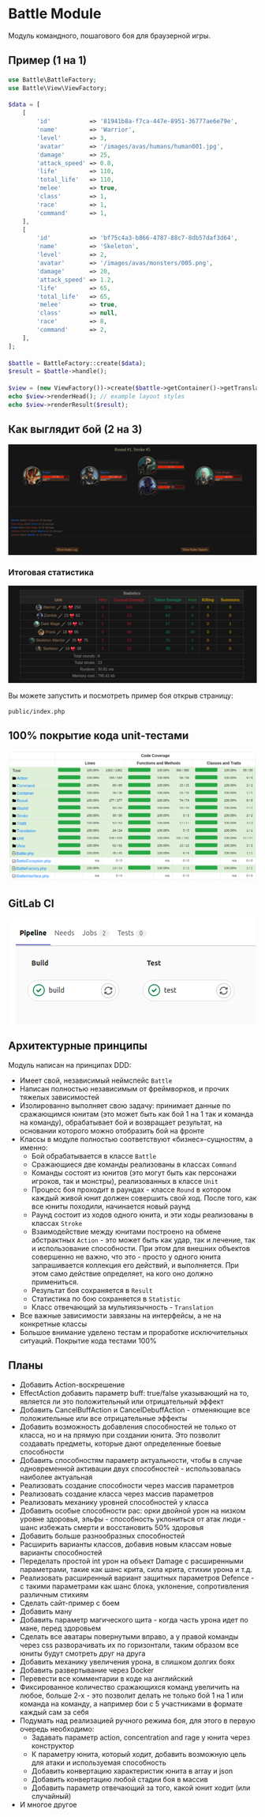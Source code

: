 # Battle Module

Модуль командного, пошагового боя для браузерной игры.

## Пример (1 на 1)

```php
use Battle\BattleFactory;
use Battle\View\ViewFactory;

$data = [
    [
        'id'           => '81941b8a-f7ca-447e-8951-36777ae6e79e',
        'name'         => 'Warrior',
        'level'        => 3,
        'avatar'       => '/images/avas/humans/human001.jpg',
        'damage'       => 25,
        'attack_speed' => 0.8,
        'life'         => 110,
        'total_life'   => 110,
        'melee'        => true,
        'class'        => 1,
        'race'         => 1,
        'command'      => 1,
    ],
    [
        'id'           => 'bf75c4a3-b866-4787-88c7-8db57daf3d64',
        'name'         => 'Skeleton',
        'level'        => 2,
        'avatar'       => '/images/avas/monsters/005.png',
        'damage'       => 20,
        'attack_speed' => 1.2,
        'life'         => 65,
        'total_life'   => 65,
        'melee'        => true,
        'class'        => null,
        'race'         => 8,
        'command'      => 2,
    ],
];

$battle = BattleFactory::create($data);
$result = $battle->handle();

$view = (new ViewFactory())->create($battle->getContainer()->getTranslation());
echo $view->renderHead(); // example layout styles
echo $view->renderResult($result);
```

## Как выглядит бой (2 на 3)

![alt text](public/images/battle.png)

### Итоговая статистика

![alt text](public/images/statistics.png)


Вы можете запустить и посмотреть пример боя открыв страницу:

`public/index.php`


## 100% покрытие кода unit-тестами

![alt text](public/images/test_code_coverage.png)

## GitLab CI

![alt text](public/images/gitlab-ci-cd.png)

## Архитектурные принципы

Модуль написан на принципах DDD:

- Имеет свой, независимый неймспейс `Battle`
- Написан полностью независимым от фреймворков, и прочих тяжелых зависимостей
- Изолированно выполняет свою задачу: принимает данные по сражающимся юнитам (это может быть как бой 1 на 1 так и
  команда на команду), обрабатывает бой и возвращает результат, на основании которого можно отобразить бой на фронте
- Классы в модуле полностью соответствуют «бизнес»-сущностям, а именно:
    - Бой обрабатывается в классе `Battle`
    - Сражающиеся две команды реализованы в классах `Command`
    - Команды состоят из юнитов (это могут быть как персонажи игроков, так и монстры), реализованных в классе `Unit`
    - Процесс боя проходит в раундах - классе `Round` в котором каждый живой юнит должен совершить свой ход. После того,
    как все юниты походили, начинается новый раунд
    - Раунд состоит из ходов одного юнита, и эти ходы реализованы в классах `Stroke`
    - Взаимодействие между юнитами построено на обмене абстрактных `Action` - это может быть как удар, так и лечение, 
    так и использование способности. При этом для внешних объектов совершенно не важно, что это - просто у одного юнита
    запрашивается коллекция его действий, и выполняется. При этом само действие определяет, на кого оно должно 
    примениться.
    - Результат боя сохраняется в `Result`
    - Статистика по бою сохраняется в `Statistic`
    - Класс отвечающий за мультиязычность - `Translation`
- Все важные зависимости завязаны на интерфейсы, а не на конкретные классы
- Большое внимание уделено тестам и проработке исключительных ситуаций. Покрытие кода тестами 100%

## Планы

- Добавить Action-воскрешение
- EffectAction добавить параметр buff: true/false указывающий на то, является ли это положительный или отрицательный 
эффект
- Добавить CancelBuffAction и CancelDebuffAction - отменяющие все положительные или все отрицательные эффекты
- Добавить возможность добавления способностей не только от класса, но и на прямую при создании юнита. Это позволит
создавать предметы, которые дают определенные боевые способности
- Добавить способностям параметр актуальности, чтобы в случае одновременной активации двух способностей - использовалась
наиболее актуальная
- Реализовать создание способности через массив параметров
- Реализовать создание класса через массив параметров
- Реализовать механику уровней способностей у класса
- Добавить особые способности рас: орки двойной урон на низком уровне здоровья, эльфы - способность уклониться от атак
люди - шанс избежать смерти и восстановить 50% здоровья
- Добавить больше разнообразных способностей
- Расширить варианты классов, добавив новым классам новые варианты способностей
- Переделать простой int урон на объект Damage с расширенными параметрами, такие как шанс крита, сила крита, стихии 
урона и т.д.
- Реализовать расширенный вариант защитных параметров Defence - с такими параметрами как шанс блока, уклонение, 
сопротивления различным стихиям
- Сделать сайт-пример с боем
- Добавить ману
- Добавить параметр магического щита - когда часть урона идет по мане, перед здоровьем
- Сделать все аватары повернутыми вправо, а у правой команды через css разворачивать их по горизонтали, таким образом
все юниты будут смотреть друг на друга
- Добавить механику увеличения урона, в слишком долгих боях
- Добавить развертывание через Docker
- Перевести все комментарии в коде на английский
- Фиксированное количество сражающихся команд увеличить на любое, больше 2-х - это позволит делать не только бой 1 на 1
  или команда на команду, а например бои с 5 участниками в формате каждый сам за себя
- Подумать над реализацией ручного режима боя, для этого в первую очередь необходимо:
    - Задавать параметр action, concentration and rage у юнита через конструктор
    - К параметру юнита, который ходит, добавить возможную цель для атаки и используемая способность
    - Добавить конвертацию характеристик юнита в array и json
    - Добавить конвертацию любой стадии боя в массив
    - Добавить параметр отвечающий за того, какой юнит ходит (или случайный)
- И многое другое
